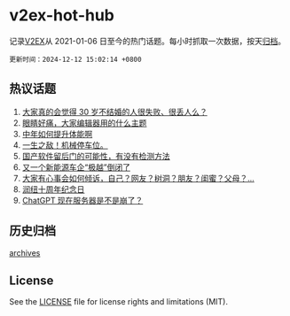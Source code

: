 # v2ex-hot-hub

 记录[V2EX](https://www.v2ex.com/)从 2021-01-06 日至今的热门话题。每小时抓取一次数据，按天[归档](archives)。

`更新时间：2024-12-12 15:02:14 +0800`

## 热议话题

1. [大家真的会觉得 30 岁不结婚的人很失败、很丢人么？](https://www.v2ex.com/t/1096971)
1. [眼睛好痛，大家编辑器用的什么主题](https://www.v2ex.com/t/1096767)
1. [中年如何提升体能啊](https://www.v2ex.com/t/1096886)
1. [一生之敌！机械停车位。](https://www.v2ex.com/t/1096905)
1. [国产软件留后门的可能性，有没有检测方法](https://www.v2ex.com/t/1096912)
1. [又一个新能源车企“极越”倒闭了](https://www.v2ex.com/t/1096899)
1. [大家有心事会如何倾诉，自己？网友？树洞？朋友？闺蜜？父母？…](https://www.v2ex.com/t/1096831)
1. [润纽十周年纪念日](https://www.v2ex.com/t/1096872)
1. [ChatGPT 现在服务器是不是崩了？](https://www.v2ex.com/t/1096873)

## 历史归档

[archives](archives)

## License

See the [LICENSE](LICENSE) file for license rights and limitations (MIT).
